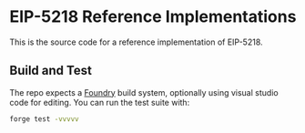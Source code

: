 # EIP-5218 Reference Implementations

This is the source code for a reference implementation of EIP-5218.

## Build and Test

The repo expects a [Foundry](https://github.com/foundry-rs/foundry/tree/master/forge) build system, optionally using visual studio code for editing. You can run the test suite with:

```bash
forge test -vvvvv
```

